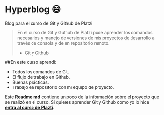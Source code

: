 # Hyperblog 😄
Blog para el curso de Git y Github de Platzi

>En el curso de Git y Guthub de Platzi pude aprender los comandos necesarios y manejo de versiones de mis proyectos de desarrollo a través de consola y de un repositorio remoto.
> - Git y Github 

##En este curso aprendí:
* Todos los comandos de Git.
* El flujo de trabajo en Github.
* Buenas prácticas.
* Trabajo en repositorio con mi equipo de proyecto.

Este **Readme.md** contiene un poco de la información sobre el proyecto que se realizó en el curso. Si quieres aprender Git y Github como yo lo hice [**entra al curso de Plazti**](https://platzi.com/clases/git-github/ "entra al curso de Plazti").
